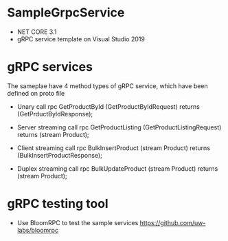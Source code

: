 # SampleGrpcService
- NET CORE 3.1
- gRPC service template on Visual Studio 2019

# gRPC services
The sameplae have 4 method types of gRPC service, which have been defined on proto file
- Unary call
  rpc GetProductById (GetProductByIdRequest) returns (GetPrductByIdResponse);

- Server streaming call
  rpc GetProductListing (GetProductListingRequest) returns (stream Product);
  
- Client streaming call
  rpc BulkInsertProduct (stream Product) returns (BulkInsertProductResponse);
  
- Duplex streaming call
  rpc BulkUpdateProduct (stream Product) returns (stream Product);

# gRPC testing tool
- Use BloomRPC to test the sample services
  https://github.com/uw-labs/bloomrpc
